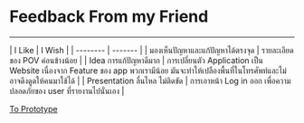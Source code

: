 # Feedback From my Friend
<hr>
<p color = #39FF14>
| I Like | I Wish |
| -------- | ------- |
| มองเห็นปัญหาและแก้ปัญหาได้ตรงจุด | รายละเอียดของ POV ค่อนข้างน้อย |  
| Idea การแก้ปัญหาดีมาก | การเปลี่ยนตัว Application เป็น Website เนื่องจาก Feature ของ app พวกเรามีน้อย มันจะทำให้เปลืองพื้นที่ในโทรศัพท์และไม่อาจดึงดูดให้คนมาใช้ได้ |  
| Presentation ลื่นไหล ไม่ติดขัด | การเอาหน้า Log in ออก เพื่อความปลอดภัยของ user ที่รายงานไปนั่นเอง |
</p>

[To Prototype](https://github.com/LeoPonin/INT100-G2-02-2Na2Jai/blob/a4e69bf2945cdd9ddfd5c71bef65b68ae2b2c744/Tung/prototype.md)
